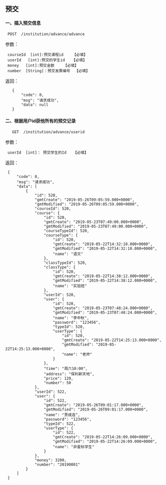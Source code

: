 ## 预交

#### 一、插入预交信息

     POST  /institution/advance/advance
     
参数：

     courseId  [int]:预交课程id    【必填】
     userId   [int]:预交的学生id   【必填】
     money   [int]:预交金额    【必填】
     number  [String]：预交发票编号  【必填】
     
返回：
    
       {
           "code": 0,
           "msg": "请求成功",
           "data": null
       }

   
#### 二、根据用户id获他所有的预交记录

       GET  /institution/advance/userid

参数：
   
     userId  [int]： 预交学生的Id   【必填】

返回：

     {
         "code": 0,
         "msg": "请求成功",
         "data": [
             {
                 "id": 520,
                 "gmtCreate": "2019-05-26T09:05:59.000+0000",
                 "gmtModified": "2019-05-26T09:05:59.000+0000",
                 "courseId": 520,
                 "course": {
                     "id": 520,
                     "gmtCreate": "2019-05-23T07:49:00.000+0000",
                     "gmtModified": "2019-05-23T07:49:00.000+0000",
                     "courseTypeId": 520,
                     "courseType": {
                         "id": 520,
                         "gmtCreate": "2019-05-22T14:32:10.000+0000",
                         "gmtModified": "2019-05-22T14:32:10.000+0000",
                         "name": "语文"
                     },
                     "classTypeId": 520,
                     "classType": {
                         "id": 520,
                         "gmtCreate": "2019-05-22T14:38:12.000+0000",
                         "gmtModified": "2019-05-22T14:38:12.000+0000",
                         "name": "实验班"
                     },
                     "userId": 520,
                     "user": {
                         "id": 520,
                         "gmtCreate": "2019-05-23T07:48:24.000+0000",
                         "gmtModified": "2019-05-23T07:48:24.000+0000",
                         "name": "李中秋",
                         "password": "123456",
                         "typeId": 520,
                         "userType": {
                             "id": 520,
                             "gmtCreate": "2019-05-22T14:25:13.000+0000",
                             "gmtModified": "2019-05-22T14:25:13.000+0000",
                             "name": "老师"
                         }
                     },
                     "time": "周六10:00",
                     "address": "保利新天地",
                     "price": 120,
                     "number": 50
                 },
                 "userId": 522,
                 "user": {
                     "id": 522,
                     "gmtCreate": "2019-05-26T09:01:17.000+0000",
                     "gmtModified": "2019-05-26T09:01:17.000+0000",
                     "name": "贾成连",
                     "password": "123456",
                     "typeId": 522,
                     "userType": {
                         "id": 522,
                         "gmtCreate": "2019-05-22T14:26:09.000+0000",
                         "gmtModified": "2019-05-22T14:26:09.000+0000",
                         "name": "非星标学生"
                     }
                 },
                 "money": 3200,
                 "number": "20190001"
             }
         ]
     }